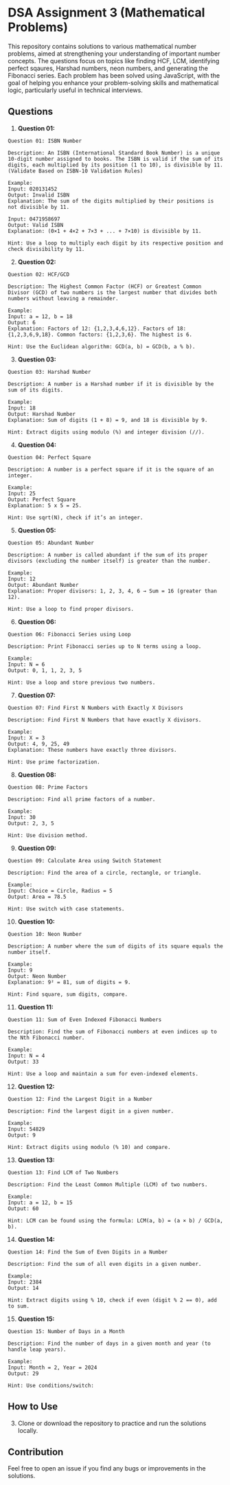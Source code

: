 # DSA Assignment 3 (Mathematical Problems)

This repository contains solutions to various mathematical number problems, aimed at strengthening your understanding of important number concepts. The questions focus on topics like finding HCF, LCM, identifying perfect sqaures, Harshad numbers, neon numbers, and generating the Fibonacci series. Each problem has been solved using JavaScript, with the goal of helping you enhance your problem-solving skills and mathematical logic, particularly useful in technical interviews.

## Questions

1. **Question 01:**

```
Question 01: ISBN Number

Description: An ISBN (International Standard Book Number) is a unique 10-digit number assigned to books. The ISBN is valid if the sum of its digits, each multiplied by its position (1 to 10), is divisible by 11. (Validate Based on ISBN-10 Validation Rules)

Example:
Input: 020131452
Output: Invalid ISBN
Explanation: The sum of the digits multiplied by their positions is not divisible by 11.

Input: 0471958697
Output: Valid ISBN
Explanation: (0×1 + 4×2 + 7×3 + ... + 7×10) is divisible by 11.

Hint: Use a loop to multiply each digit by its respective position and check divisibility by 11.
```

2. **Question 02:**

```
Question 02: HCF/GCD

Description: The Highest Common Factor (HCF) or Greatest Common Divisor (GCD) of two numbers is the largest number that divides both numbers without leaving a remainder.

Example:
Input: a = 12, b = 18
Output: 6
Explanation: Factors of 12: {1,2,3,4,6,12}. Factors of 18: {1,2,3,6,9,18}. Common factors: {1,2,3,6}. The highest is 6.

Hint: Use the Euclidean algorithm: GCD(a, b) = GCD(b, a % b).
```

3. **Question 03:**

```
Question 03: Harshad Number

Description: A number is a Harshad number if it is divisible by the sum of its digits.

Example:
Input: 18
Output: Harshad Number
Explanation: Sum of digits (1 + 8) = 9, and 18 is divisible by 9.

Hint: Extract digits using modulo (%) and integer division (//).
```

4. **Question 04:**

```
Question 04: Perfect Square

Description: A number is a perfect square if it is the square of an integer.

Example:
Input: 25
Output: Perfect Square
Explanation: 5 x 5 = 25.

Hint: Use sqrt(N), check if it’s an integer.
```

5. **Question 05:**

```
Question 05: Abundant Number

Description: A number is called abundant if the sum of its proper divisors (excluding the number itself) is greater than the number.

Example:
Input: 12
Output: Abundant Number
Explanation: Proper divisors: 1, 2, 3, 4, 6 → Sum = 16 (greater than 12).

Hint: Use a loop to find proper divisors.
```

6. **Question 06:**

```
Question 06: Fibonacci Series using Loop

Description: Print Fibonacci series up to N terms using a loop.

Example:
Input: N = 6
Output: 0, 1, 1, 2, 3, 5

Hint: Use a loop and store previous two numbers.
```

7. **Question 07:**

```
Question 07: Find First N Numbers with Exactly X Divisors

Description: Find First N Numbers that have exactly X divisors.

Example:
Input: X = 3
Output: 4, 9, 25, 49
Explanation: These numbers have exactly three divisors.

Hint: Use prime factorization.
```

8. **Question 08:**

```
Question 08: Prime Factors

Description: Find all prime factors of a number.

Example:
Input: 30
Output: 2, 3, 5

Hint: Use division method.
```

9. **Question 09:**

```
Question 09: Calculate Area using Switch Statement

Description: Find the area of a circle, rectangle, or triangle.

Example:
Input: Choice = Circle, Radius = 5
Output: Area = 78.5

Hint: Use switch with case statements.
```

10. **Question 10:**

```
Question 10: Neon Number

Description: A number where the sum of digits of its square equals the number itself.

Example:
Input: 9
Output: Neon Number
Explanation: 9² = 81, sum of digits = 9.

Hint: Find square, sum digits, compare.
```

11. **Question 11:**

```
Question 11: Sum of Even Indexed Fibonacci Numbers

Description: Find the sum of Fibonacci numbers at even indices up to the Nth Fibonacci number.

Example:
Input: N = 4
Output: 33

Hint: Use a loop and maintain a sum for even-indexed elements.
```

12. **Question 12:**

```
Question 12: Find the Largest Digit in a Number

Description: Find the largest digit in a given number.

Example:
Input: 54829
Output: 9

Hint: Extract digits using modulo (% 10) and compare.
```

13. **Question 13:**

```
Question 13: Find LCM of Two Numbers

Description: Find the Least Common Multiple (LCM) of two numbers.

Example:
Input: a = 12, b = 15
Output: 60

Hint: LCM can be found using the formula: LCM(a, b) = (a × b) / GCD(a, b).
```

14. **Question 14:**

```
Question 14: Find the Sum of Even Digits in a Number

Description: Find the sum of all even digits in a given number.

Example:
Input: 2384
Output: 14

Hint: Extract digits using % 10, check if even (digit % 2 == 0), add to sum.
```

15. **Question 15:**

```
Question 15: Number of Days in a Month

Description: Find the number of days in a given month and year (to handle leap years).

Example:
Input: Month = 2, Year = 2024
Output: 29

Hint: Use conditions/switch:
```

## How to Use

3. Clone or download the repository to practice and run the solutions locally.

## Contribution

Feel free to open an issue if you find any bugs or improvements in the solutions.
